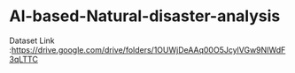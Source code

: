 # AI-based-Natural-disaster-analysis

Dataset Link :https://drive.google.com/drive/folders/1OUWjDeAAq00O5JcylVGw9NIWdF3qLTTC
